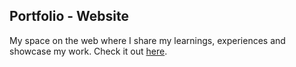 ## Portfolio - Website

My space on the web where I share my learnings, experiences and showcase my work. Check it out [here](https://www.mvganeshkumar.com).
